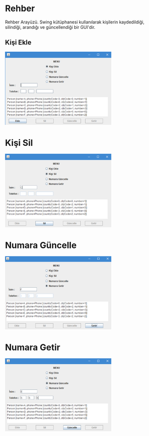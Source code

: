 # Rehber
Rehber Arayüzü. Swing kütüphanesi kullanılarak kişilerin kaydedildiği, silindiği, arandığı ve güncellendiği bir GUI'dir.

## Kişi Ekle
![](images/kisi_ekle.PNG)

# Kişi Sil
![](images/kisi_sil.PNG)

# Numara Güncelle
![](images/num_getir.PNG)

# Numara Getir
![](images/num_guncelle.PNG)
